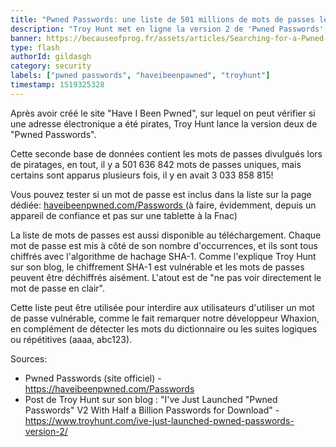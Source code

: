 ```yaml
---
title: "Pwned Passwords: une liste de 501 millions de mots de passes leakés"
description: "Troy Hunt met en ligne la version 2 de 'Pwned Passwords', une liste des mots de passes publiés lors de différents hacks"
banner: https://becauseofprog.fr/assets/articles/Searching-for-a-Pwned-Password.jpg
type: flash
authorId: gildasgh
category: security
labels: ["pwned passwords", "haveibeenpawned", "troyhunt"]
timestamp: 1519325328
---
```


Après avoir créé le site "Have I Been Pwned", sur lequel on peut vérifier si une adresse électronique a été pirates, Troy Hunt lance la version deux de "Pwned Passwords".

 Cette seconde base de données contient les mots de passes divulgués lors de piratages, en tout, il y a 501 636 842 mots de passes uniques, mais certains sont apparus plusieurs fois, il y en avait 3 033 858 815!

 Vous pouvez tester si un mot de passe est inclus dans la liste sur la page dédiée: [haveibeenpwned.com/Passwords ](https://haveibeenpwned.com/Passwords)(à faire, évidemment, depuis un appareil de confiance et pas sur une tablette à la Fnac)

 La liste de mots de passes est aussi disponible au téléchargement. Chaque mot de passe est mis à côté de son nombre d'occurrences, et ils sont tous chiffrés avec l'algorithme de hachage SHA-1. Comme l'explique Troy Hunt sur son blog, le chiffrement SHA-1 est vulnérable et les mots de passes peuvent être déchiffrés aisément. L'atout est de "ne pas voir directement le mot de passe en clair".

 Cette liste peut être utilisée pour interdire aux utilisateurs d'utiliser un mot de passe vulnérable, comme le fait remarquer notre développeur Whaxion, en complément de détecter les mots du dictionnaire ou les suites logiques ou répétitives (aaaa, abc123).

  

 Sources:

  * Pwned Passwords (site officiel) - <https://haveibeenpwned.com/Passwords>
 * Post de Troy Hunt sur son blog : "I've Just Launched "Pwned Passwords" V2 With Half a Billion Passwords for Download" - <https://www.troyhunt.com/ive-just-launched-pwned-passwords-version-2/>
  
